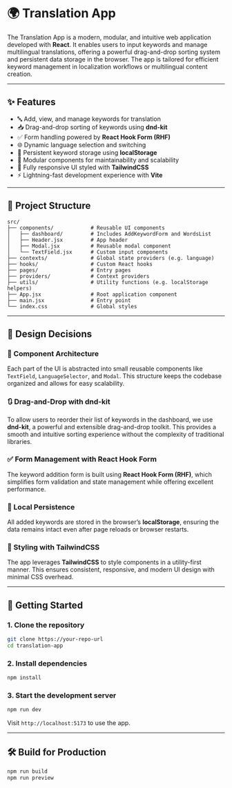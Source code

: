 # 🌍 Translation App

The Translation App is a modern, modular, and intuitive web application developed with **React**. It enables users to input keywords and manage multilingual translations, offering a powerful drag-and-drop sorting system and persistent data storage in the browser. The app is tailored for efficient keyword management in localization workflows or multilingual content creation.

---

## ✨ Features

- 🔤 Add, view, and manage keywords for translation
- 📥 Drag-and-drop sorting of keywords using **dnd-kit**
- ✅ Form handling powered by **React Hook Form (RHF)**
- 🌐 Dynamic language selection and switching
- 💾 Persistent keyword storage using **localStorage**
- 🧩 Modular components for maintainability and scalability
- 🎨 Fully responsive UI styled with **TailwindCSS**
- ⚡ Lightning-fast development experience with **Vite**

---

## 🧱 Project Structure

```
src/
├── components/            # Reusable UI components
│   ├── dashboard/         # Includes AddKeywordForm and WordsList
│   ├── Header.jsx         # App header
│   ├── Modal.jsx          # Reusable modal component
│   └── TextField.jsx      # Custom input components
├── contexts/              # Global state providers (e.g. language)
├── hooks/                 # Custom React hooks
├── pages/                 # Entry pages
├── providers/             # Context providers
├── utils/                 # Utility functions (e.g. localStorage helpers)
├── App.jsx                # Root application component
├── main.jsx               # Entry point
└── index.css              # Global styles
```

---

## 🧠 Design Decisions

### 🧩 Component Architecture

Each part of the UI is abstracted into small reusable components like `TextField`, `LanguageSelector`, and `Modal`. This structure keeps the codebase organized and allows for easy scalability.

### 🔃 Drag-and-Drop with dnd-kit

To allow users to reorder their list of keywords in the dashboard, we use **dnd-kit**, a powerful and extensible drag-and-drop toolkit. This provides a smooth and intuitive sorting experience without the complexity of traditional libraries.

### ✅ Form Management with React Hook Form

The keyword addition form is built using **React Hook Form (RHF)**, which simplifies form validation and state management while offering excellent performance.

### 💾 Local Persistence

All added keywords are stored in the browser’s **localStorage**, ensuring the data remains intact even after page reloads or browser restarts.

### 🎨 Styling with TailwindCSS

The app leverages **TailwindCSS** to style components in a utility-first manner. This ensures consistent, responsive, and modern UI design with minimal CSS overhead.

---

## 🚀 Getting Started

### 1. Clone the repository

```bash
git clone https://your-repo-url
cd translation-app
```

### 2. Install dependencies

```bash
npm install
```

### 3. Start the development server

```bash
npm run dev
```

Visit `http://localhost:5173` to use the app.

---

## 🛠️ Build for Production

```bash
npm run build
npm run preview
```
